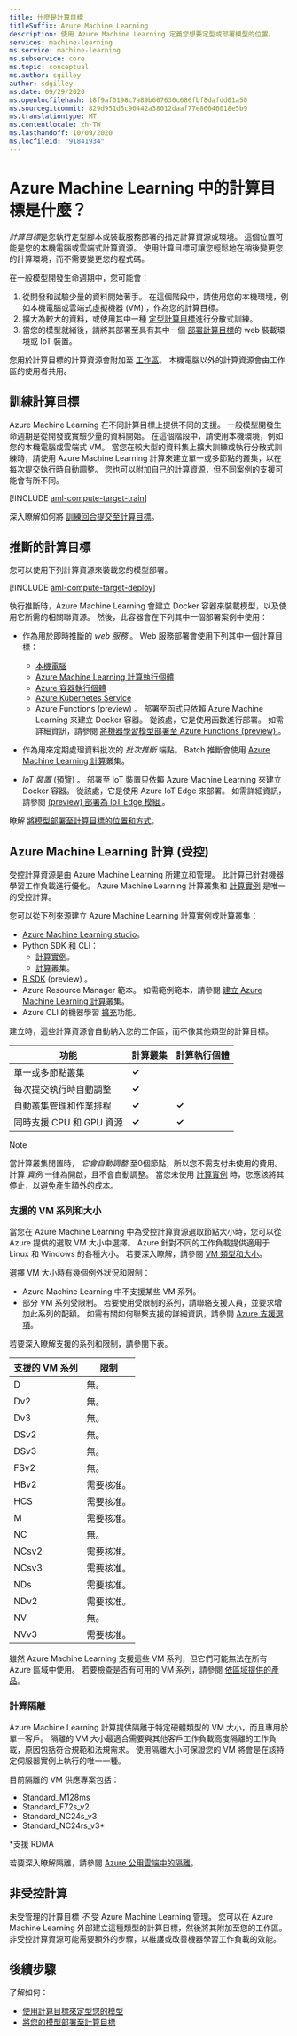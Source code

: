 ```yaml
---
title: 什麼是計算目標
titleSuffix: Azure Machine Learning
description: 使用 Azure Machine Learning 定義您想要定型或部署模型的位置。
services: machine-learning
ms.service: machine-learning
ms.subservice: core
ms.topic: conceptual
ms.author: sgilley
author: sdgilley
ms.date: 09/29/2020
ms.openlocfilehash: 18f9af0198c7a89b607630c686fbf8dafdd01a50
ms.sourcegitcommit: 829d951d5c90442a38012daaf77e86046018e5b9
ms.translationtype: MT
ms.contentlocale: zh-TW
ms.lasthandoff: 10/09/2020
ms.locfileid: "91841934"
---
```

# <a name="what-are-compute-targets-in-azure-machine-learning"></a>Azure Machine Learning 中的計算目標是什麼？

*計算目標*是您執行定型腳本或裝載服務部署的指定計算資源或環境。 這個位置可能是您的本機電腦或雲端式計算資源。 使用計算目標可讓您輕鬆地在稍後變更您的計算環境，而不需要變更您的程式碼。

在一般模型開發生命週期中，您可能會：

1. 從開發和試驗少量的資料開始著手。 在這個階段中，請使用您的本機環境，例如本機電腦或雲端式虛擬機器 (VM) ，作為您的計算目標。
1. 擴大為較大的資料，或使用其中一種 [定型計算目標](#train)進行分散式訓練。
1. 當您的模型就緒後，請將其部署至具有其中一個 [部署計算目標](#deploy)的 web 裝載環境或 IoT 裝置。

您用於計算目標的計算資源會附加至 [工作區](concept-workspace.md)。 本機電腦以外的計算資源會由工作區的使用者共用。

## <a name="training-compute-targets"></a><a name="train"></a> 訓練計算目標

Azure Machine Learning 在不同計算目標上提供不同的支援。 一般模型開發生命週期是從開發或實驗少量的資料開始。 在這個階段中，請使用本機環境，例如您的本機電腦或雲端式 VM。 當您在較大型的資料集上擴大訓練或執行分散式訓練時，請使用 Azure Machine Learning 計算來建立單一或多節點的叢集，以在每次提交執行時自動調整。 您也可以附加自己的計算資源，但不同案例的支援可能會有所不同。

[!INCLUDE [aml-compute-target-train](../../includes/aml-compute-target-train.md)]

深入瞭解如何將 [訓練回合提交至計算目標](how-to-set-up-training-targets.md)。

## <a name="compute-targets-for-inference"></a><a name="deploy"></a> 推斷的計算目標

您可以使用下列計算資源來裝載您的模型部署。

[!INCLUDE [aml-compute-target-deploy](../../includes/aml-compute-target-deploy.md)]

執行推斷時，Azure Machine Learning 會建立 Docker 容器來裝載模型，以及使用它所需的相關聯資源。 然後，此容器會在下列其中一個部署案例中使用：

* 作為用於即時推斷的 *web 服務* 。 Web 服務部署會使用下列其中一個計算目標：

    * [本機電腦](how-to-attach-compute-targets.md#local)
    * [Azure Machine Learning 計算執行個體](how-to-create-manage-compute-instance.md)
    * [Azure 容器執行個體](how-to-attach-compute-targets.md#aci)
    * [Azure Kubernetes Service](how-to-create-attach-kubernetes.md)
    * Azure Functions (preview) 。 部署至函式只依賴 Azure Machine Learning 來建立 Docker 容器。 從該處，它是使用函數進行部署。 如需詳細資訊，請參閱 [將機器學習模型部署至 Azure Functions (preview) ](how-to-deploy-functions.md)。

* 作為用來定期處理資料批次的 _批次推斷_ 端點。 Batch 推斷會使用 [Azure Machine Learning 計算](how-to-create-attach-compute-cluster.md)叢集。

* _IoT 裝置_ (預覽) 。 部署至 IoT 裝置只依賴 Azure Machine Learning 來建立 Docker 容器。 從該處，它是使用 Azure IoT Edge 來部署。 如需詳細資訊，請參閱 [ (preview) 部署為 IoT Edge 模組 ](/azure/iot-edge/tutorial-deploy-machine-learning)。

瞭解 [將模型部署至計算目標的位置和方式](how-to-deploy-and-where.md)。

<a name="amlcompute"></a>
## <a name="azure-machine-learning-compute-managed"></a>Azure Machine Learning 計算 (受控) 

受控計算資源是由 Azure Machine Learning 所建立和管理。 此計算已針對機器學習工作負載進行優化。 Azure Machine Learning 計算叢集和 [計算實例](concept-compute-instance.md) 是唯一的受控計算。

您可以從下列來源建立 Azure Machine Learning 計算實例或計算叢集：

* [Azure Machine Learning studio](how-to-create-attach-compute-studio.md)。
* Python SDK 和 CLI：
    * [計算實例](how-to-create-manage-compute-instance.md)。
    * [計算](how-to-create-attach-compute-cluster.md)叢集。
* [R SDK](https://azure.github.io/azureml-sdk-for-r/reference/index.html#section-compute-targets) (preview) 。
* Azure Resource Manager 範本。 如需範例範本，請參閱 [建立 Azure Machine Learning 計算](https://github.com/Azure/azure-quickstart-templates/tree/master/101-machine-learning-compute-create-amlcompute)叢集。
* Azure CLI 的機器學習 [擴充](reference-azure-machine-learning-cli.md#resource-management)功能。

建立時，這些計算資源會自動納入您的工作區，而不像其他類型的計算目標。


|功能  |計算叢集  |計算執行個體  |
|---------|---------|---------|
|單一或多節點叢集     |    **&check;**       |         |
|每次提交執行時自動調整     |     **&check;**      |         |
|自動叢集管理和作業排程     |   **&check;**        |     **&check;**      |
|同時支援 CPU 和 GPU 資源     |  **&check;**         |    **&check;**       |


> [!NOTE]
> 當計算叢集閒置時， *它會自動調整* 至0個節點，所以您不需支付未使用的費用。 計算 *實例* 一律為開啟，且不會自動調整。 當您未使用 [計算實例](how-to-create-manage-compute-instance.md#manage) 時，您應該將其停止，以避免產生額外的成本。

### <a name="supported-vm-series-and-sizes"></a>支援的 VM 系列和大小

當您在 Azure Machine Learning 中為受控計算資源選取節點大小時，您可以從 Azure 提供的選取 VM 大小中選擇。 Azure 針對不同的工作負載提供適用于 Linux 和 Windows 的各種大小。 若要深入瞭解，請參閱 [VM 類型和大小](https://docs.microsoft.com/azure/virtual-machines/linux/sizes)。

選擇 VM 大小時有幾個例外狀況和限制：

* Azure Machine Learning 中不支援某些 VM 系列。
* 部分 VM 系列受限制。 若要使用受限制的系列，請聯絡支援人員，並要求增加此系列的配額。 如需有關如何聯繫支援的詳細資訊，請參閱 [Azure 支援選項](https://azure.microsoft.com/support/options/)。

若要深入瞭解支援的系列和限制，請參閱下表。

| **支援的 VM 系列**  | **限制** |
|------------|------------|
| D | 無。 |
| Dv2 | 無。 |  
| Dv3 | 無。|
| DSv2 | 無。 | 
| DSv3 | 無。|
| FSv2 | 無。 | 
| HBv2 | 需要核准。 |  
| HCS | 需要核准。 |  
| M | 需要核准。 |
| NC | 無。 |    
| NCsv2 | 需要核准。 |
| NCsv3 | 需要核准。 |  
| NDs | 需要核准。 |
| NDv2 | 需要核准。 |
| NV | 無。 |
| NVv3 | 需要核准。 | 


雖然 Azure Machine Learning 支援這些 VM 系列，但它們可能無法在所有 Azure 區域中使用。 若要檢查是否有可用的 VM 系列，請參閱 [依區域提供的產品](https://azure.microsoft.com/global-infrastructure/services/?products=virtual-machines)。

### <a name="compute-isolation"></a>計算隔離

Azure Machine Learning 計算提供隔離于特定硬體類型的 VM 大小，而且專用於單一客戶。 隔離的 VM 大小最適合需要與其他客戶工作負載高度隔離的工作負載，原因包括符合規範和法規需求。 使用隔離大小可保證您的 VM 將會是在該特定伺服器實例上執行的唯一一種。

目前隔離的 VM 供應專案包括：

* Standard_M128ms
* Standard_F72s_v2
* Standard_NC24s_v3
* Standard_NC24rs_v3*

*支援 RDMA

若要深入瞭解隔離，請參閱 [Azure 公用雲端中的隔離](https://docs.microsoft.com/azure/security/fundamentals/isolation-choices)。

## <a name="unmanaged-compute"></a>非受控計算

未受管理的計算目標 *不* 受 Azure Machine Learning 管理。 您可以在 Azure Machine Learning 外部建立這種類型的計算目標，然後將其附加至您的工作區。 非受控計算資源可能需要額外的步驟，以維護或改善機器學習工作負載的效能。

## <a name="next-steps"></a>後續步驟

了解如何：
* [使用計算目標來定型您的模型](how-to-set-up-training-targets.md)
* [將您的模型部署至計算目標](how-to-deploy-and-where.md)
